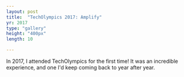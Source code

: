 ```yaml
---
layout: post
title:  "TechOlympics 2017: Amplify"
yr: 2017
type: "gallery"
height: "400px"
length: 10

---
```


In 2017, I attended TechOlympics for the first time! It was an incredible experience, and one I'd keep coming back to year after year.